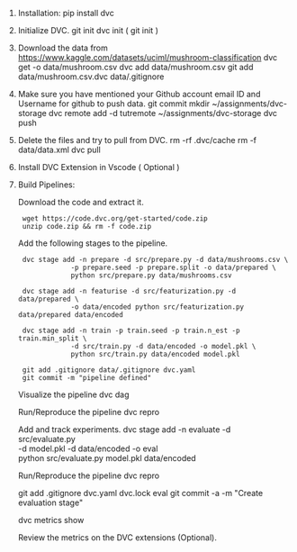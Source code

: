 1. Installation:
	pip install dvc

2. Initialize DVC.
	git init
	dvc init ( git init )

3. Download the data from https://www.kaggle.com/datasets/uciml/mushroom-classification
    dvc get <csv file path from downloads> -o data/mushroom.csv
    dvc add data/mushroom.csv
    git add data/mushroom.csv.dvc data/.gitignore

4. Make sure you have mentioned your Github account email ID and Username for github to push data.
    git commit
    mkdir ~/assignments/dvc-storage
    dvc remote add -d tutremote ~/assignments/dvc-storage
    dvc push

5. Delete the files and try to pull from DVC.
	    rm -rf .dvc/cache
        rm -f data/data.xml
        dvc pull

6. Install DVC Extension in Vscode ( Optional )

7. Build Pipelines:
	
	Download the code and extract it.

		wget https://code.dvc.org/get-started/code.zip
		unzip code.zip && rm -f code.zip
	
	Add the following stages to the pipeline.

        dvc stage add -n prepare -d src/prepare.py -d data/mushrooms.csv \
                    -p prepare.seed -p prepare.split -o data/prepared \
                    python src/prepare.py data/mushrooms.csv

		dvc stage add -n featurise -d src/featurization.py -d data/prepared \
                    -o data/encoded python src/featurization.py data/prepared data/encoded

		dvc stage add -n train -p train.seed -p train.n_est -p train.min_split \
                    -d src/train.py -d data/encoded -o model.pkl \
                    python src/train.py data/encoded model.pkl

		git add .gitignore data/.gitignore dvc.yaml
		git commit -m "pipeline defined"   
	
	Visualize the pipeline
		dvc dag
	
	Run/Reproduce the pipeline
		dvc repro
		
	Add and track experiments.
        dvc stage add -n evaluate -d src/evaluate.py \
                    -d model.pkl -d data/encoded -o eval \
                    python src/evaluate.py model.pkl data/encoded

	Run/Reproduce the pipeline
		dvc repro

	git add .gitignore dvc.yaml dvc.lock eval
    git commit -a -m "Create evaluation stage"

    dvc metrics show
	
	Review the metrics on the DVC extensions (Optional).